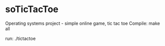 # soTicTacToe
Operating systems project - simple online game, tic tac toe
Compile:
make all

run:
./tictactoe
